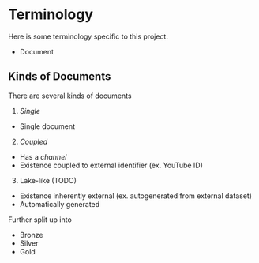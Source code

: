 # Terminology

Here is some terminology specific to this project.

- Document

## Kinds of Documents

There are several kinds of documents

1. _Single_

- Single document

2. _Coupled_

- Has a _channel_
- Existence coupled to external identifier (ex. YouTube ID)

3. Lake-like (TODO)

- Existence inherently external (ex. autogenerated from external dataset)
- Automatically generated

Further split up into

- Bronze
- Silver
- Gold
